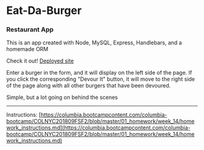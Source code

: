 # Eat-Da-Burger
### Restaurant App

This is an app created with Node, MySQL, Express, Handlebars, and a homemade ORM

Check it out! [Deployed site](https://secret-earth-11615.herokuapp.com/)

Enter a burger in the form, and it will display on the left side of the page. 
If you click the corresponding "Devour It" button, it will move to the right side of the page along with all other burgers that have been devoured.

Simple, but a lot going on behind the scenes

---

Instructions: [https://columbia.bootcampcontent.com/columbia-bootcamp/COLNYC201809FSF2/blob/master/01_homework/week_14/homework_instructions.md](https://columbia.bootcampcontent.com/columbia-bootcamp/COLNYC201809FSF2/blob/master/01_homework/week_14/homework_instructions.md)
